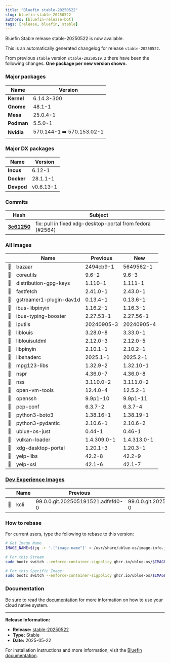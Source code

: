 ```yaml
---
title: "Bluefin stable-20250522"
slug: bluefin-stable-20250522
authors: [bluefin-release-bot]
tags: [release, bluefin, stable]
---
```


Bluefin Stable release stable-20250522 is now available.

<!--truncate-->

This is an automatically generated changelog for release `stable-20250522`.

From previous `stable` version `stable-20250519.2` there have been the following changes. **One package per new version shown.**

### Major packages

| Name       | Version                   |
| ---------- | ------------------------- |
| **Kernel** | 6.14.3-300                |
| **Gnome**  | 48.1-1                    |
| **Mesa**   | 25.0.4-1                  |
| **Podman** | 5.5.0-1                   |
| **Nvidia** | 570.144-1 ➡️ 570.153.02-1 |

### Major DX packages

| Name       | Version   |
| ---------- | --------- |
| **Incus**  | 6.12-1    |
| **Docker** | 28.1.1-1  |
| **Devpod** | v0.6.13-1 |

### Commits

| Hash                                                                                               | Subject                                                   |
| -------------------------------------------------------------------------------------------------- | --------------------------------------------------------- |
| **[3c61250](https://github.com/ublue-os/bluefin/commit/3c6125011f00ad14a4f7a1f00cd6f5071590a2b1)** | fix: pull in fixed xdg-desktop-portal from fedora (#2564) |

### All Images

|     | Name                    | Previous    | New         |
| --- | ----------------------- | ----------- | ----------- |
| 🔄  | bazaar                  | 2494cb9-1   | 5649562-1   |
| 🔄  | coreutils               | 9.6-2       | 9.6-3       |
| 🔄  | distribution-gpg-keys   | 1.110-1     | 1.111-1     |
| 🔄  | fastfetch               | 2.41.0-1    | 2.43.0-1    |
| 🔄  | gstreamer1-plugin-dav1d | 0.13.4-1    | 0.13.6-1    |
| 🔄  | ibus-libpinyin          | 1.16.2-1    | 1.16.3-1    |
| 🔄  | ibus-typing-booster     | 2.27.53-1   | 2.27.56-1   |
| 🔄  | iputils                 | 20240905-3  | 20240905-4  |
| 🔄  | liblouis                | 3.28.0-8    | 3.33.0-1    |
| 🔄  | liblouisutdml           | 2.12.0-3    | 2.12.0-5    |
| 🔄  | libpinyin               | 2.10.1-1    | 2.10.2-1    |
| 🔄  | libshaderc              | 2025.1-1    | 2025.2-1    |
| 🔄  | mpg123-libs             | 1.32.9-2    | 1.32.10-1   |
| 🔄  | nspr                    | 4.36.0-7    | 4.36.0-8    |
| 🔄  | nss                     | 3.110.0-2   | 3.111.0-2   |
| 🔄  | open-vm-tools           | 12.4.0-4    | 12.5.2-1    |
| 🔄  | openssh                 | 9.9p1-10    | 9.9p1-11    |
| 🔄  | pcp-conf                | 6.3.7-2     | 6.3.7-4     |
| 🔄  | python3-boto3           | 1.38.16-1   | 1.38.19-1   |
| 🔄  | python3-pydantic        | 2.10.6-1    | 2.10.6-2    |
| 🔄  | ublue-os-just           | 0.44-1      | 0.46-1      |
| 🔄  | vulkan-loader           | 1.4.309.0-1 | 1.4.313.0-1 |
| 🔄  | xdg-desktop-portal      | 1.20.1-3    | 1.20.3-1    |
| 🔄  | yelp-libs               | 42.2-8      | 42.2-9      |
| 🔄  | yelp-xsl                | 42.1-6      | 42.1-7      |

### [Dev Experience Images](https://docs.projectbluefin.io/bluefin-dx)

|     | Name | Previous                          | New                               |
| --- | ---- | --------------------------------- | --------------------------------- |
| 🔄  | kcli | 99.0.0.git.202505191521.adfefd0-0 | 99.0.0.git.202505201601.09f7138-0 |

### How to rebase

For current users, type the following to rebase to this version:

```bash
# Get Image Name
IMAGE_NAME=$(jq -r '.["image-name"]' < /usr/share/ublue-os/image-info.json)

# For this Stream
sudo bootc switch --enforce-container-sigpolicy ghcr.io/ublue-os/$IMAGE_NAME:stable

# For this Specific Image:
sudo bootc switch --enforce-container-sigpolicy ghcr.io/ublue-os/$IMAGE_NAME:stable-20250522
```

### Documentation

Be sure to read the [documentation](https://docs.projectbluefin.io/) for more information
on how to use your cloud native system.

---

**Release Information:**

- **Release:** [stable-20250522](https://github.com/ublue-os/bluefin/releases/tag/stable-20250522)
- **Type:** Stable
- **Date:** 2025-05-22

For installation instructions and more information, visit the [Bluefin documentation](https://docs.projectbluefin.io/).
